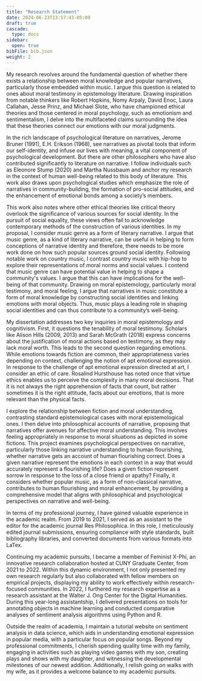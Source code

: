 ```yaml
---
title: "Research Statement"
date: 2024-06-23T13:57:43-05:00
draft: true
cascade:
  type: docs
sidebar:
  open: true
bibFile: bib.json
weight: 2
---
```


My research revolves around the fundamental question of whether there exists a relationship between moral knowledge and popular narratives, particularly those embedded within music. I argue this question is related to ones about moral testimony in epistemology literature. Drawing inspiration from notable thinkers like Robert Hopkins, Nomy Arpaly, David Enoc, Laura Callahan, Jesse Prinz, and Michael Slote, who have championed ethical theories and those centered in moral psychology, such as emotionism and sentimentalism, I delve into the multifaceted claims surrounding the idea that these theories connect our emotions with our moral judgments.

In the rich landscape of psychological literature on narratives, Jerome Bruner (1991), E.H. Erikson (1968), see narratives as pivotal tools that inform our self-identity, and infuse our lives with meaning, a vital component of psychological development. But there are other philosophers who have also contributed significantly to literature on narrative. I follow individuals such as Eleonore Stump (2020) and Martha Nussbaum and anchor my research in the context of human well-being related to this body of literature. This work also draws upon psychological studies which emphasize the role of narratives in community-building, the formation of pro-social attitudes, and the enhancement of emotional bonds among a society’s members.

This work also notes where other ethical theories like critical theory overlook the significance of various sources for social identity. In the pursuit of social equality, these views often fail to acknowledge contemporary methods of the construction of various identities. In my proposal, I consider music genre as a form of literary narrative. I argue that music genre, as a kind of literary narrative, can be useful in helping to form conceptions of narrative identity and therefore, there needs to be more work done on how such popular sources ground social identity. Following notable work on country music, I contrast country music with hip-hop to explore their representations of moral norms and social values. I contend that music genre can have potential value in helping to shape a community's values. I argue that this can have implications for the well-being of that community. Drawing on moral epistemology, particularly moral testimony, and moral feeling, I argue that narratives in music constitute a form of moral knowledge by constructing social identities and linking emotions with moral objects. Thus, music plays a leading role in shaping social identities and can thus contribute to a community’s well-being.

My dissertation addresses two key inquiries in moral epistemology and cognitivism. First, it questions the tenability of moral testimony. Scholars like Alison Hills (2009, 2013) and Sarah McGrath (2018) express concerns about the justification of moral actions based on testimony, as they may lack moral worth. This leads to the second question regarding emotions. While emotions towards fiction are common, their appropriateness varies depending on context, challenging the notion of apt emotional expression. In response to the challenge of apt emotional expression directed at art, I consider an ethic of care. Rosalind Hursthouse has noted once that virtue ethics enables us to perceive the complexity in many moral decisions. That it is not always the right apprehension of facts that count, but rather sometimes it is the right attitude, facts about our emotions, that is more relevant than the physical facts.

I explore the relationship between fiction and moral understanding, contrasting standard epistemological cases with moral epistemological ones. I then delve into philosophical accounts of narrative, proposing that narratives offer avenues for affective moral understanding. This involves feeling appropriately in response to moral situations as depicted in some fictions. This project examines psychological perspectives on narrative, particularly those linking narrative understanding to human flourishing, whether narrative gets an account of human flourishing correct. Does a given narrative represent the emotions in each context in a way that would accurately represent a flourishing life? Does a given fiction represent sorrow in response to the loss of a close friend or apathy? Finally, it considers whether popular music, as a form of non-classical narrative, contributes to human flourishing and moral enhancement, by providing a comprehensive model that aligns with philosophical and psychological perspectives on narrative and well-being.

In terms of my professional journey, I have gained valuable experience in the academic realm. From 2019 to 2021, I served as an assistant to the editor for the academic journal Res Philosophica. In this role, I meticulously edited journal submissions, ensuring compliance with style standards, built bibliography libraries, and converted documents from various formats into LaTex.

Continuing my academic pursuits, I became a member of Feminist X-Phi, an innovative research collaboration hosted at CUNY Graduate Center, from 2021 to 2022. Within this dynamic environment, I not only presented my own research regularly but also collaborated with fellow members on empirical projects, displaying my ability to work effectively within research-focused communities.
In 2022, I furthered my research expertise as a research assistant at the Walter J. Ong Center for the Digital Humanities. During this year-long assistantship, I delivered presentations on tools for annotating objects in machine learning and conducted comparative analyses of sentiment analysis algorithms using Python and R.

Outside the realm of academia, I maintain a tutorial website on sentiment analysis in data science, which aids in understanding emotional expression in popular media, with a particular focus on popular songs. Beyond my professional commitments, I cherish spending quality time with my family, engaging in activities such as playing video games with my son, creating plays and shows with my daughter, and witnessing the developmental milestones of our newest addition. Additionally, I relish going on walks with my wife, as it provides a welcome balance to my academic pursuits.

